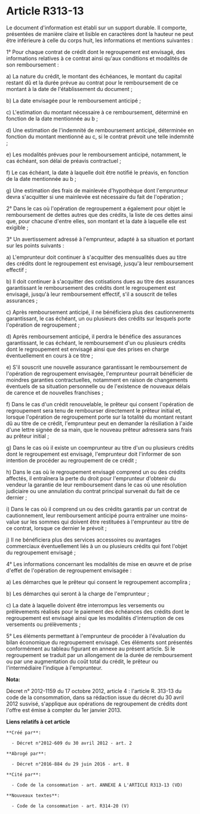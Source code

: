 # Article R313-13

Le document d'information est établi sur un support durable. Il comporte, présentées de manière claire et lisible en
caractères dont la hauteur ne peut être inférieure à celle du corps huit, les informations et mentions suivantes :

1° Pour chaque contrat de crédit dont le regroupement est envisagé, des informations relatives à ce contrat ainsi qu'aux
conditions et modalités de son remboursement :

a) La nature du crédit, le montant des échéances, le montant du capital restant dû et la durée prévue au contrat pour le
remboursement de ce montant à la date de l'établissement du document ;

b) La date envisagée pour le remboursement anticipé ;

c) L'estimation du montant nécessaire à ce remboursement, déterminé en fonction de la date mentionnée au b ;

d) Une estimation de l'indemnité de remboursement anticipé, déterminée en fonction du montant mentionné au c, si le contrat
prévoit une telle indemnité ;

e) Les modalités prévues pour le remboursement anticipé, notamment, le cas échéant, son délai de préavis contractuel ;

f) Le cas échéant, la date à laquelle doit être notifié le préavis, en fonction de la date mentionnée au b ;

g) Une estimation des frais de mainlevée d'hypothèque dont l'emprunteur devra s'acquitter si une mainlevée est nécessaire du
fait de l'opération ;

2° Dans le cas où l'opération de regroupement a également pour objet le remboursement de dettes autres que des crédits, la
liste de ces dettes ainsi que, pour chacune d'entre elles, son montant et la date à laquelle elle est exigible ;

3° Un avertissement adressé à l'emprunteur, adapté à sa situation et portant sur les points suivants :

a) L'emprunteur doit continuer à s'acquitter des mensualités dues au titre des crédits dont le regroupement est envisagé,
jusqu'à leur remboursement effectif ;

b) Il doit continuer à s'acquitter des cotisations dues au titre des assurances garantissant le remboursement des crédits
dont le regroupement est envisagé, jusqu'à leur remboursement effectif, s'il a souscrit de telles assurances ;

c) Après remboursement anticipé, il ne bénéficiera plus des cautionnements garantissant, le cas échéant, un ou plusieurs des
crédits sur lesquels porte l'opération de regroupement ;

d) Après remboursement anticipé, il perdra le bénéfice des assurances garantissant, le cas échéant, le remboursement d'un ou
plusieurs crédits dont le regroupement est envisagé ainsi que des prises en charge éventuellement en cours à ce titre ;

e) S'il souscrit une nouvelle assurance garantissant le remboursement de l'opération de regroupement envisagée, l'emprunteur
pourrait bénéficier de moindres garanties contractuelles, notamment en raison de changements éventuels de sa situation
personnelle ou de l'existence de nouveaux délais de carence et de nouvelles franchises ;

f) Dans le cas d'un crédit renouvelable, le prêteur qui consent l'opération de regroupement sera tenu de rembourser
directement le prêteur initial et, lorsque l'opération de regroupement porte sur la totalité du montant restant dû au titre
de ce crédit, l'emprunteur peut en demander la résiliation à l'aide d'une lettre signée de sa main, que le nouveau prêteur
adressera sans frais au prêteur initial ;

g) Dans le cas où il existe un coemprunteur au titre d'un ou plusieurs crédits dont le regroupement est envisagé,
l'emprunteur doit l'informer de son intention de procéder au regroupement de ce crédit ;

h) Dans le cas où le regroupement envisagé comprend un ou des crédits affectés, il entraînera la perte du droit pour
l'emprunteur d'obtenir du vendeur la garantie de leur remboursement dans le cas où une résolution judiciaire ou une
annulation du contrat principal survenait du fait de ce dernier ;

i) Dans le cas où il comprend un ou des crédits garantis par un contrat de cautionnement, leur remboursement anticipé pourra
entraîner une moins-value sur les sommes qui doivent être restituées à l'emprunteur au titre de ce contrat, lorsque ce
dernier le prévoit ;

j) Il ne bénéficiera plus des services accessoires ou avantages commerciaux éventuellement liés à un ou plusieurs crédits qui
font l'objet du regroupement envisagé ;

4° Les informations concernant les modalités de mise en œuvre et de prise d'effet de l'opération de regroupement envisagée :

a) Les démarches que le prêteur qui consent le regroupement accomplira ;

b) Les démarches qui seront à la charge de l'emprunteur ;

c) La date à laquelle doivent être interrompus les versements ou prélèvements réalisés pour le paiement des échéances des
crédits dont le regroupement est envisagé ainsi que les modalités d'interruption de ces versements ou prélèvements ;

5° Les éléments permettant à l'emprunteur de procéder à l'évaluation du bilan économique du regroupement envisagé. Ces
éléments sont présentés conformément au tableau figurant en annexe au présent article. Si le regroupement se traduit par un
allongement de la durée de remboursement ou par une augmentation du coût total du crédit, le prêteur ou l'intermédiaire
l'indique à l'emprunteur.

**Nota:**

Décret n° 2012-1159 du 17 octobre 2012, article 4 : l'article R. 313-13  du code de la consommation, dans sa rédaction issue
du décret du 30  avril 2012 susvisé, s'applique aux opérations de  regroupement de crédits dont l'offre est émise à compter
du 1er janvier  2013.

**Liens relatifs à cet article**

	**Créé par**:

	  - Décret n°2012-609 du 30 avril 2012 - art. 2

	**Abrogé par**:

	  - Décret n°2016-884 du 29 juin 2016 - art. 8

	**Cité par**:

	  - Code de la consommation - art. ANNEXE A L'ARTICLE R313-13 (VD)

	**Nouveaux textes**:

	  - Code de la consommation - art. R314-20 (V)
